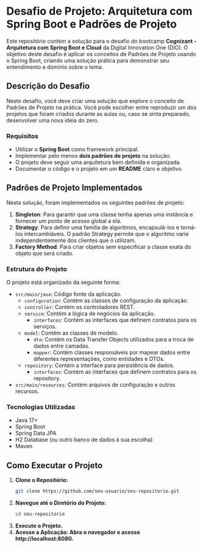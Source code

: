 # Desafio de Projeto: Arquitetura com Spring Boot e Padrões de Projeto

Este repositório contém a solução para o desafio do bootcamp **Cognizant - Arquitetura com Spring Boot e Cloud** da Digital Innovation One (DIO). O objetivo deste desafio é aplicar os conceitos de Padrões de Projeto usando o Spring Boot, criando uma solução prática para demonstrar seu entendimento e domínio sobre o tema.

## Descrição do Desafio

Neste desafio, você deve criar uma solução que explore o conceito de Padrões de Projeto na prática. Você pode escolher entre reproduzir um dos projetos que foram criados durante as aulas ou, caso se sinta preparado, desenvolver uma nova ideia do zero.

### Requisitos

- Utilizar o **Spring Boot** como framework principal.
- Implementar pelo menos **dois padrões de projeto** na solução.
- O projeto deve seguir uma arquitetura bem definida e organizada.
- Documentar o código e o projeto em um **README** claro e objetivo.

## Padrões de Projeto Implementados

Nesta solução, foram implementados os seguintes padrões de projeto:

1. **Singleton**: Para garantir que uma classe tenha apenas uma instância e fornecer um ponto de acesso global a ela.
2. **Strategy**: Para definir uma família de algoritmos, encapsulá-los e torná-los intercambiáveis. O padrão Strategy permite que o algoritmo varie independentemente dos clientes que o utilizam.
3. **Factory Method**: Para criar objetos sem especificar a classe exata do objeto que será criado.

### Estrutura do Projeto

O projeto está organizado da seguinte forma:

- `src/main/java`: Código fonte da aplicação.
  - `configuration`: Contém as classes de configuração da aplicação.
  - `controller`: Contém os controladores REST.
  - `service`: Contém a lógica de negócios da aplicação.
    - `interfaces`: Contém as interfaces que definem contratos para os serviços.  
  - `model`: Contém as classes de modelo.
    - `dto`: Contém os Data Transfer Objects utilizados para a troca de dados entre camadas.
    - `mapper`: Contém classes responsáveis por mapear dados entre diferentes representações, como entidades e DTOs.
  - `repository`: Contém a interface para persistência de dados.
    - `interfaces`: Contém as interfaces que definem contratos para os repository.
- `src/main/resources`: Contém arquivos de configuração e outros recursos.

### Tecnologias Utilizadas

- Java 17+
- Spring Boot
- Spring Data JPA
- H2 Database (ou outro banco de dados à sua escolha)
- Maven

## Como Executar o Projeto

1. **Clone o Repositório:**
   ```bash
   git clone https://github.com/seu-usuario/seu-repositorio.git
3. **Navegue até o Diretório do Projeto:**
   ```bash
   cd seu-repositorio
4. **Execute o Projeto.**
5. **Acesse a Aplicação: Abra o navegador e acesse http://localhost:8080.**

